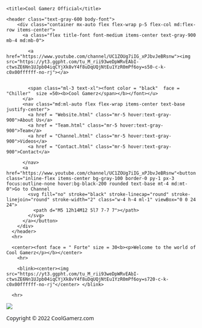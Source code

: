 <!DOCTYPE html>
<html lang="en">
<head>
    <meta charset="UTF-8">
    <meta name="viewport" content="width=device-width, initial-scale=1.0">
    <link href="https://unpkg.com/tailwindcss@^1.0/dist/tailwind.min.css" rel="stylesheet">

    <title>Cool Gamerz Official</title>
</head>
<body>
    

    <header class="text-gray-600 body-font">
        <div class="container mx-auto flex flex-wrap p-5 flex-col md:flex-row items-center">
          <a class="flex title-font font-medium items-center text-gray-900 mb-4 md:mb-0">

            <a href="https://www.youtube.com/channel/UC1ZOUg7iIG_xPJbvJeBRsnw"><img src="https://yt3.ggpht.com/tu_M_rii93weDpWRvEAbI-ctwsZE6Nn1UJpb04iqCYjXk8vY4f8uDqUQjNtEu1YzR0mPf6oy=s50-c-k-c0x00ffffff-no-rj"></a>
            
            
            <span class="ml-3 text-xl"><font color = "black"  face = "Chiller"  size =50><b>Cool Gamerz</span></b></font></u>
          </a>
          <nav class="md:ml-auto flex flex-wrap items-center text-base justify-center">
            <a href = "Website.html" class="mr-5 hover:text-gray-900">About Us</a>
            <a href = "Team.html" class="mr-5 hover:text-gray-900">Team</a>
            <a href = "Channel.html" class="mr-5 hover:text-gray-900">Videos</a>
            <a href = "Contact.html" class="mr-5 hover:text-gray-900">Contact</a>
            
          </nav>
          <a href="https://www.youtube.com/channel/UC1ZOUg7iIG_xPJbvJeBRsnw"<button class="inline-flex items-center bg-gray-100 border-0 py-1 px-3 focus:outline-none hover:bg-black-200 rounded text-base mt-4 md:mt-0">Go to Channel
            <svg fill="no" stroke="black" stroke-linecap="round" stroke-linejoin="round" stroke-width="2" class="w-4 h-4 ml-1" viewBox="0 0 24 24">
              <path d="M5 12h14M12 5l7 7-7 7"></path>
            </svg>
          </a></button>
        </div>
      </header>
      <hr>

      <center><font face = " Forte" size = 30<b><p>Welcome to the world of Cool Gamerz</p></b></center>
        <hr>

        <blink><center><img src="https://yt3.ggpht.com/tu_M_rii93weDpWRvEAbI-ctwsZE6Nn1UJpb04iqCYjXk8vY4f8uDqUQjNtEu1YzR0mPf6oy=s720-c-k-c0x00ffffff-no-rj"</center> </blink>
      
      <hr>
</body>
<footer class="text-gray-600 body-font mt-8 px-10 bg-white"><div class="px-2 py-4 mx-auto flex items-center sm:flex-row flex-col">
  <span class="flex title-font font-medium items-center md:justify-start justify-center text-gray-900">
    <img src="https://yt3.ggpht.com/tu_M_rii93weDpWRvEAbI-ctwsZE6Nn1UJpb04iqCYjXk8vY4f8uDqUQjNtEu1YzR0mPf6oy=s50-c-k-c0x00ffffff-no-rj" 
    class="rounded h-12"><span class="ml-3 text-xl"><font face = "Segoe UI"Cool Gamerz</font></span></span>
    <p class="text-sm text-gray-500 sm:ml-4 sm:pl-4 sm:border-l-2 sm:border-gray-200 sm:py-2 sm:mt-0 mt-4 text-center">Copyright © 2022 CoolGamerz.com</p>
    </footer>
</html>

